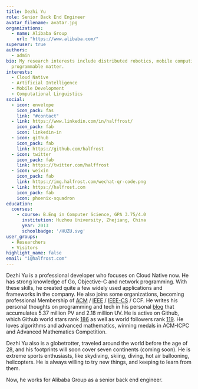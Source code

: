 ```yaml
---
title: Dezhi Yu
role: Senior Back End Engineer
avatar_filename: avatar.jpg
organizations:
  - name: Alibaba Group
    url: "https://www.alibaba.com/"
superuser: true
authors:
  - admin
bio: My research interests include distributed robotics, mobile computing and
  programmable matter.
interests:
  - Cloud Native
  - Artificial Intelligence
  - Mobile Development
  - Computational Linguistics
social:
  - icon: envelope
    icon_pack: fas
    link: "#contact"
  - link: https://www.linkedin.com/in/halffrost/
    icon_pack: fab
    icon: linkedin-in
  - icon: github
    icon_pack: fab
    link: https://github.com/halfrost
  - icon: twitter
    icon_pack: fab
    link: https://twitter.com/halffrost
  - icon: weixin
    icon_pack: fab
    link: https://img.halfrost.com/wechat-qr-code.png
  - link: https://halfrost.com
    icon_pack: fab
    icon: phoenix-squadron
education:
  courses:
    - course: B.Eng in Computer Science, GPA 3.75/4.0
      institution: Huzhou University, Zhejiang, China
      year: 2013
      schoolbadge: '/HUZU.svg'
user_groups:
  - Researchers
  - Visitors
highlight_name: false
email: "i@halfrost.com"
---
```

Dezhi Yu is a professional developer who focuses on Cloud Native now. He has strong knowledge of Go, Objective-C and network programming. With these skills, he created quite a few widely used applications and frameworks in the company. He also joins [](https://www.acm.org/)some organizations, becoming professional Membership of [ACM](https://img.halfrost.com/certificate/ACM_memcert0104000A02030A_00.pdf) / [IEEE](https://img.halfrost.com/certificate/IEEE_MEM500_97002879.pdf) / [IEEE-CS](https://img.halfrost.com/certificate/IEEE_CS_MEMC016_97002879.pdf) / CCF. He writes his personal thoughts on programming and tech in his personal [blog](https://halfrost.com) that accumulates 5.37 million PV  and 2.18 million UV. He is active on Github, which Github world stars rank [186](https://gitstar-ranking.com/halfrost) as well as world followers rank [119](https://wangchujiang.com/github-rank/). He loves algorithms and advanced mathematics, winning medals in  ACM-ICPC  and Advanced Mathematics Competition.

Dezhi Yu also is a globetrotter, traveled around the world before the age of 28, and his footprints will soon cover seven continents (coming soon). He is extreme sports enthusiasts, like skydiving, skiing, diving, hot air ballooning, helicopters. He is always willing to try new things, and keeping to learn from them.

Now, he works for Alibaba Group as a senior back end engineer.
